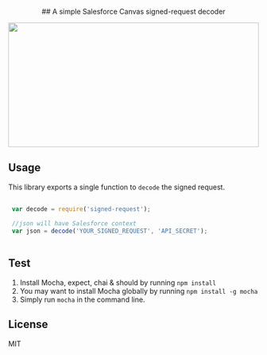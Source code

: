 <p align="center">
## A simple Salesforce Canvas signed-request decoder

<image src="https://raw.github.com/rajaraodv/salesforce-signed-request/master/signed-request.jpg" style="height:250px;width:100%"> </img>



## Usage
This library exports a single function to `decode` the signed request.

```javascript
 
 var decode = require('signed-request');
 
 //json will have Salesforce context
 var json = decode('YOUR_SIGNED_REQUEST', 'API_SECRET');
 
```


## Test
1. Install Mocha, expect, chai & should by running `npm install`
2.  You may want to install Mocha globally by running `npm install -g mocha` 
2. Simply run `mocha` in the command line.


## License
MIT
